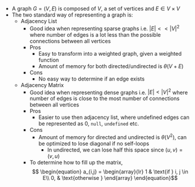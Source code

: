 - A graph $G = (V, E)$ is composed of $V$, a set of vertices and $E \in V \times V$ 
- The two standard way of representing a graph is:
	- Adjacency List
		- Good idea when representing sparse graphs i.e. $|E| << |V|^2$ where number of edges is a lot less than the possible connections between all vertices
		- Pros
			- Easy to transform into a weighted graph, given a weighted function
			- Amount of memory for both directed/undirected is $\theta(V+E)$
		- Cons
			- No easy way to determine if an edge exists
	- Adjacency Matrix
		- Good idea when representing dense graphs i.e. $|E| < |V|^2$ where number of edges is close to the most number of connections between all vertices
		- Pros
			- Easier to use then adjacency list, where undefined edges can be represented as 0, `null`, `undefined` etc.
		- Cons
			- Amount of memory for directed and undirected is $\theta(V^2)$, can be optimized to lose diagonal if no self-loops
				- In undirected, we can lose half this space since $(u, v) = (v, u)$
		- To determine how to fill up the matrix,
$$
\begin{equation}
a_{i,j} =
\begin{array}{lr}
1 & \text{if } i, j \in E\\
0, & \text{otherwise } 
\end{array}
\end{equation}$$